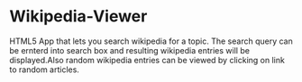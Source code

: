 # Wikipedia-Viewer

HTML5 App that lets you search wikipedia for a topic. The search query can be ernterd into search box and resulting wikipedia entries
will be displayed.Also random wikipedia entries can be viewed by clicking on link to random articles.
